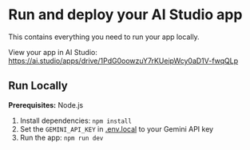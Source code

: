 

# Run and deploy your AI Studio app

This contains everything you need to run your app locally.

View your app in AI Studio: https://ai.studio/apps/drive/1PdG0oowzuY7rKUeipWcy0aD1V-fwqQLp

## Run Locally

**Prerequisites:**  Node.js


1. Install dependencies:
   `npm install`
2. Set the `GEMINI_API_KEY` in [.env.local](.env.local) to your Gemini API key
3. Run the app:
   `npm run dev`
